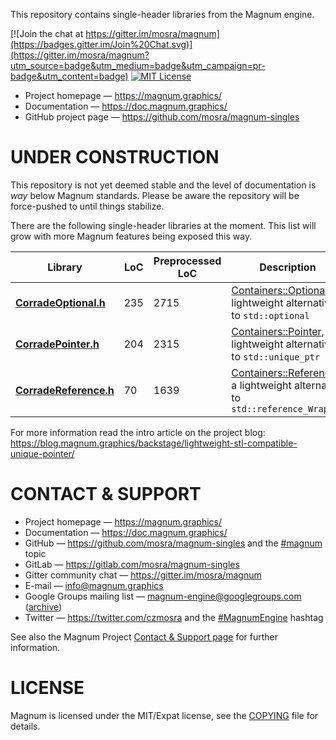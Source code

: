 This repository contains single-header libraries from the Magnum engine.

[![Join the chat at https://gitter.im/mosra/magnum](https://badges.gitter.im/Join%20Chat.svg)](https://gitter.im/mosra/magnum?utm_source=badge&utm_medium=badge&utm_campaign=pr-badge&utm_content=badge)
[![MIT License](https://img.shields.io/badge/license-MIT-green.svg)](https://opensource.org/licenses/MIT)

-   Project homepage — https://magnum.graphics/
-   Documentation — https://doc.magnum.graphics/
-   GitHub project page — https://github.com/mosra/magnum-singles

UNDER CONSTRUCTION
==================

This repository is not yet deemed stable and the level of documentation is
*way* below Magnum standards. Please be aware the repository will be
force-pushed to until things stabilize.

There are the following single-header libraries at the moment. This list will
grow with more Magnum features being exposed this way.

Library         | LoC | Preprocessed LoC | Description
--------------- | --- | ---------------- | -------------------
**[CorradeOptional.h](CorradeOptional.h)** | 235 | 2715 | [Containers::Optional](https://doc.magnum.graphics/corrade/classCorrade_1_1Containers_1_1Optional.html), a lightweight alternative to `std::optional`
**[CorradePointer.h](CorradePointer.h)** | 204 | 2315 | [Containers::Pointer](https://doc.magnum.graphics/corrade/classCorrade_1_1Containers_1_1Pointer.html), a lightweight alternative to `std::unique_ptr`
**[CorradeReference.h](CorradeReference.h)** | 70 | 1639 | [Containers::Reference](https://doc.magnum.graphics/corrade/classCorrade_1_1Containers_1_1Reference.html), a lightweight alternative to `std::reference_Wrapper`

For more information read the intro article on the project blog: https://blog.magnum.graphics/backstage/lightweight-stl-compatible-unique-pointer/

CONTACT & SUPPORT
=================

-   Project homepage — https://magnum.graphics/
-   Documentation — https://doc.magnum.graphics/
-   GitHub — https://github.com/mosra/magnum-singles and the
    [#magnum](https://github.com/topics/magnum) topic
-   GitLab — https://gitlab.com/mosra/magnum-singles
-   Gitter community chat — https://gitter.im/mosra/magnum
-   E-mail — info@magnum.graphics
-   Google Groups mailing list — magnum-engine@googlegroups.com
    ([archive](https://groups.google.com/forum/#!forum/magnum-engine))
-   Twitter — https://twitter.com/czmosra and the
    [#MagnumEngine](https://twitter.com/hashtag/MagnumEngine) hashtag

See also the Magnum Project [Contact & Support page](https://magnum.graphics/contact/)
for further information.

LICENSE
=======

Magnum is licensed under the MIT/Expat license, see the [COPYING](COPYING) file
for details.
